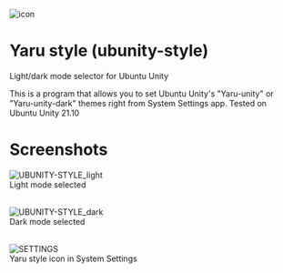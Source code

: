 ![icon](https://user-images.githubusercontent.com/36552450/158229544-edc49279-958e-427c-b032-84fdb786edaf.png)
# Yaru style (ubunity-style)
Light/dark mode selector for Ubuntu Unity

 This is a program that allows you to set
 Ubuntu Unity's "Yaru-unity" or "Yaru-unity-dark"
 themes right from System Settings app.
 Tested on Ubuntu Unity 21.10

# Screenshots
![UBUNITY-STYLE_light](https://user-images.githubusercontent.com/36552450/158227260-c2aac45c-2166-4d81-9c41-a7ce3cdb105e.png)
<br>Light mode selected<br><br>

![UBUNITY-STYLE_dark](https://user-images.githubusercontent.com/36552450/158227290-f4dc054d-8e7a-41de-8b24-1309d555fa0a.png)
<br>Dark mode selected<br><br>

![SETTINGS](https://user-images.githubusercontent.com/36552450/158227333-fa3d77b3-22b5-469f-a35a-ecc3398d5ef7.png)
<br>Yaru style icon in System Settings<br><br>
